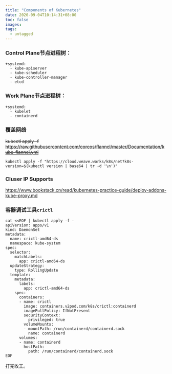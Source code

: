 ```yaml
---
title: "Components of Kubernetes"
date: 2020-09-04T10:14:31+08:00
toc: false
images:
tags: 
  - untagged
---
```

### Control Plane节点进程树：
```
+systemd:
  - kube-apiserver
  - kube-scheduler
  - kube-controller-manager
  - etcd
```

### Work Plane节点进程树：
```
+systemd:
  - kubelet
  - containerd
```

### 覆盖网络
~~kubectl apply -f https://raw.githubusercontent.com/coreos/flannel/master/Documentation/kube-flannel.yml~~
```
kubectl apply -f "https://cloud.weave.works/k8s/net?k8s-version=$(kubectl version | base64 | tr -d '\n')"
```

### Cluser IP Supports
https://www.bookstack.cn/read/kubernetes-practice-guide/deploy-addons-kube-proxy.md

### 容器调试工具`crictl`
```
cat <<EOF | kubectl apply -f -
apiVersion: apps/v1
kind: DaemonSet
metadata:
  name: crictl-amd64-ds
  namespace: kube-system
spec:
  selector:
    matchLabels:
      app: crictl-amd64-ds
  updateStrategy:
    type: RollingUpdate
  template:
    metadata:
      labels:
        app: crictl-amd64-ds
    spec:
      containers:
      - name: crictl
        image: containers.v2pod.com/k8s/crictl:containerd
        imagePullPolicy: IfNotPresent
        securityContext:
          privileged: true
        volumeMounts:
        - mountPath: /run/containerd/containerd.sock
          name: containerd
      volumes:
      - name: containerd
        hostPath:
          path: /run/containerd/containerd.sock
EOF
```
打完收工。
